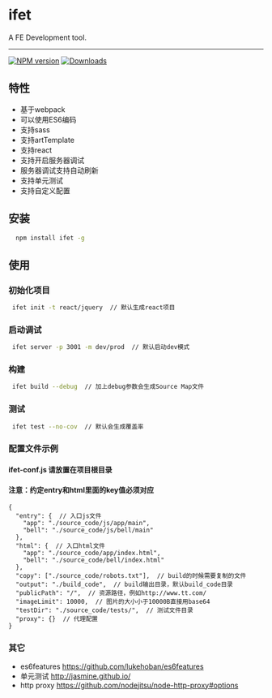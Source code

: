 # ifet

A FE Development tool.

----

[![NPM version][npm-image]][npm-url]
[![Downloads][downloads-image]][downloads-url]

[npm-image]: https://img.shields.io/npm/v/ifet.svg?style=flat-square
[npm-url]: https://npmjs.org/package/ifet
[downloads-image]: http://img.shields.io/npm/dm/ifet.svg?style=flat-square
[downloads-url]: https://npmjs.org/package/ifet

## 特性

- 基于webpack
- 可以使用ES6编码
- 支持sass
- 支持artTemplate
- 支持react
- 支持开启服务器调试
- 服务器调试支持自动刷新
- 支持单元测试
- 支持自定义配置

## 安装

```bash
  npm install ifet -g
```

## 使用

### 初始化项目

```bash
 ifet init -t react/jquery  // 默认生成react项目
```

### 启动调试

```bash
 ifet server -p 3001 -m dev/prod  // 默认启动dev模式
```

### 构建

```bash
 ifet build --debug  // 加上debug参数会生成Source Map文件
```

### 测试

```bash
 ifet test --no-cov  // 默认会生成覆盖率
```

### 配置文件示例

#### ifet-conf.js 请放置在项目根目录

#### 注意：约定entry和html里面的key值必须对应

```text
{
  "entry": {  // 入口js文件
    "app": "./source_code/js/app/main",
    "bell": "./source_code/js/bell/main"
  },
  "html": {  // 入口html文件
    "app": "./source_code/app/index.html",
    "bell": "./source_code/bell/index.html"
  },
  "copy": ["./source_code/robots.txt"],  // build的时候需要复制的文件
  "output": "./build_code",  // build输出目录，默认build_code目录
  "publicPath": "/",  // 资源路径，例如http://www.tt.com/
  "imageLimit": 10000,  // 图片的大小小于10000B直接用base64
  "testDir": "./source_code/tests/",  // 测试文件目录
  "proxy": {}  // 代理配置
}
```

### 其它

- es6features https://github.com/lukehoban/es6features
- 单元测试 http://jasmine.github.io/
- http proxy https://github.com/nodejitsu/node-http-proxy#options
